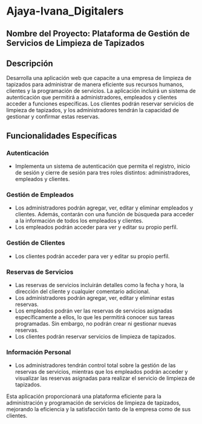 # Ajaya-Ivana_Digitalers
## Nombre del Proyecto: Plataforma de Gestión de Servicios de Limpieza de Tapizados

## Descripción
Desarrolla una aplicación web que capacite a una empresa de limpieza de tapizados para administrar de manera eficiente sus recursos humanos, clientes y la programación de servicios. La aplicación incluirá un sistema de autenticación que permitirá a administradores, empleados y clientes acceder a funciones específicas. Los clientes podrán reservar servicios de limpieza de tapizados, y los administradores tendrán la capacidad de gestionar y confirmar estas reservas.

## Funcionalidades Específicas

### Autenticación
- Implementa un sistema de autenticación que permita el registro, inicio de sesión y cierre de sesión para tres roles distintos: administradores, empleados y clientes.

### Gestión de Empleados
- Los administradores podrán agregar, ver, editar y eliminar empleados y clientes. Además, contarán con una función de búsqueda para acceder a la información de todos los empleados y clientes.
- Los empleados podrán acceder para ver y editar su propio perfil.

### Gestión de Clientes
- Los clientes podrán acceder para ver y editar su propio perfil.

### Reservas de Servicios
- Las reservas de servicios incluirán detalles como la fecha y hora, la dirección del cliente y cualquier comentario adicional.
- Los administradores podrán agregar, ver, editar y eliminar estas reservas.
- Los empleados podrán ver las reservas de servicios asignadas específicamente a ellos, lo que les permitirá conocer sus tareas programadas. Sin embargo, no podrán crear ni gestionar nuevas reservas.
- Los clientes podrán reservar servicios de limpieza de tapizados.

### Información Personal
- Los administradores tendrán control total sobre la gestión de las reservas de servicios, mientras que los empleados podrán acceder y visualizar las reservas asignadas para realizar el servicio de limpieza de tapizados.

Esta aplicación proporcionará una plataforma eficiente para la administración y programación de servicios de limpieza de tapizados, mejorando la eficiencia y la satisfacción tanto de la empresa como de sus clientes.
